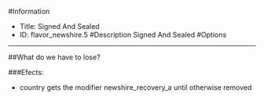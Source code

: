 #Information
 - Title: Signed And Sealed
 - ID: flavor_newshire.5
#Description
Signed And Sealed
#Options

___
##What do we have to lose?

###Efects:<ul><li>country gets the modifier newshire_recovery_a until otherwise removed</li></ul>
